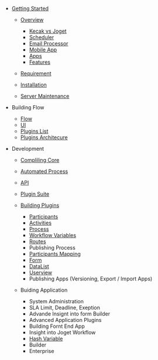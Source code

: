 - [Getting Started](README.md)
	- [Overview](overview.md)
		- [Kecak vs Joget](kecakVsJoget.md) 
		- [Scheduler](scheduler.md)
		- [Email Processor](emailProcessor.md)
		- [Mobile App](mobileApp.md)
		- [Apps](apps.md)
		- [Features](features.md)
		
	- [Requirement](requirement.md)
	
 	- [Installation](installation.md)
	
	- [Server Maintenance](serverMaintenance.md)
	
 - Building Flow
 	- [Flow](flow.md)
	- [UI](ui.md)
	- [Plugins List](pluginsList.md)
	- [Plugins Architecure](pluginsArchitecture.)
	
- Development
	- [Compliling Core](development_compilingCore.md)
	- [Automated Process](development_automatedProcess.md)
	- [API](develpoment_API.md) 
	- [Plugin Suite](development_PluginSuite.md)
	- [Building Plugins](buildingPlugins.md)
		- [Participants](buildingFlow_ParticipantMapping.md)
		- [Activities](buildingPlugins_Activities.md)
		- [Process](buidingPlugins_Process.md)
		- [Workflow Variables](buildingAplication_WorkflowVariable.md)
		- [Routes](buildingPlugins_Routes.md)
		- Publishing Process
		- [Participants Mapping](buildingPlugins_ParticipantMapping.md)
		- [Form](buildingPlugins_form.md)
		- [DataList](datalist_DatalistAction.md)
		- [Userview](buildingPlugins_Userview.md)
		- Publishing Apps (Versioning, Export / Import Apps)

	- Buiding Application
		- System Administration 
		- SLA Limit, Deadline, Exeption
		- Advande Insignt into form Builder 
		- Advanced Application Plugins
		- Building Fornt End App
		- Insight into Joget Workflow
		- [Hash Variable](hashVariableList.md)
		- Builder
		- Enterprise
